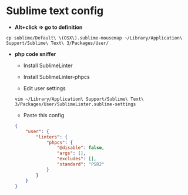 # Sublime text config

* **Alt+click => go to definition**

```shell
cp sublime/Default\ \(OSX\).sublime-mousemap ~/Library/Application\ Support/Sublime\ Text\ 3/Packages/User/
```

* **php code sniffer**

    + Install SublimeLinter

    + Install SublimeLinter-phpcs

    + Edit user settings

    ```shell
    vim ~/Library/Application\ Support/Sublime\ Text\ 3/Packages/User/SublimeLinter.sublime-settings
    ```
    
    
    + Paste this config

    ```json
    {
        "user": {
            "linters": {
                "phpcs": {
                    "@disable": false,
                    "args": [],
                    "excludes": [],
                    "standard": "PSR2"
                }
            }
        }
    }
    ```